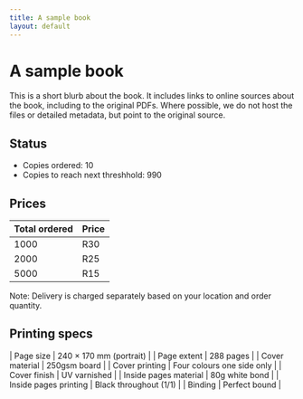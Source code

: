 ```yaml
---
title: A sample book
layout: default
---
```


# A sample book

This is a short blurb about the book. It includes links to online sources about the book, including to the original PDFs. Where possible, we do not host the files or detailed metadata, but point to the original source.

## Status

*	Copies ordered: 10
*	Copies to reach next threshhold: 990

## Prices

| Total ordered | Price |
|---------------|-------|
| 1000          | R30   |
| 2000          | R25   |
| 5000          | R15   |

Note: Delivery is charged separately based on your location and order quantity.

## Printing specs

| Page size             | 240 × 170 mm (portrait)    |
| Page extent           | 288 pages                  |
| Cover material        | 250gsm board               |
| Cover printing        | Four colours one side only |
| Cover finish          | UV varnished               |
| Inside pages material | 80g white bond             |
| Inside pages printing | Black throughout (1/1)     |
| Binding               | Perfect bound              |
